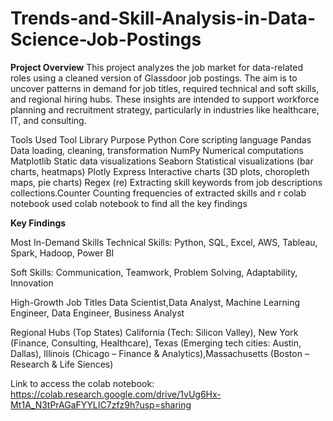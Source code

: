 # Trends-and-Skill-Analysis-in-Data-Science-Job-Postings

**Project Overview**
This project analyzes the job market for data-related roles using a cleaned version of Glassdoor job postings. The aim is to uncover patterns in demand for job titles, required technical and soft skills, and regional hiring hubs. These insights are intended to support workforce planning and recruitment strategy, particularly in industries like healthcare, IT, and consulting.

Tools Used
Tool                      Library	Purpose
Python	                  Core scripting language
Pandas	                  Data loading, cleaning, transformation
NumPy	                    Numerical computations
Matplotlib	              Static data visualizations
Seaborn	                  Statistical visualizations (bar charts, heatmaps)
Plotly                    Express	Interactive charts (3D plots, choropleth maps, pie charts)
Regex (re)	              Extracting skill keywords from job descriptions
collections.Counter	      Counting frequencies of extracted skills and r
colab notebook            used colab notebook to find all the key findings




**Key Findings**

Most In-Demand Skills
Technical Skills: Python, SQL, Excel, AWS, Tableau, Spark, Hadoop, Power BI

Soft Skills: Communication, Teamwork, Problem Solving, Adaptability, Innovation



High-Growth Job Titles
Data Scientist,Data Analyst, Machine Learning Engineer, Data Engineer, Business Analyst

Regional Hubs (Top States)
California (Tech: Silicon Valley), New York (Finance, Consulting, Healthcare), Texas (Emerging tech cities: Austin, Dallas), Illinois (Chicago – Finance & Analytics),Massachusetts (Boston – Research & Life Siences)




Link to access the colab notebook:  https://colab.research.google.com/drive/1vUg6Hx-Mt1A_N3tPrAGaFYYLIC7zfz9h?usp=sharing


